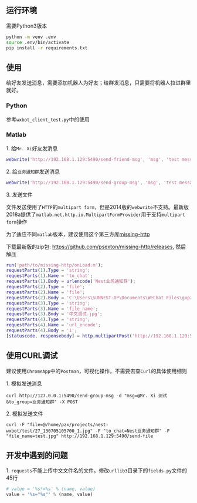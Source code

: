 ## 运行环境

需要Python3版本

```bash
python -m venv .env
source .env/bin/activate
pip install -r requirements.txt
```

## 使用

给好友发送消息，需要添加机器人为好友；给群发消息，只需要将机器人拉进群里就好。

### Python

参考`wxbot_client_test.py`中的使用


### Matlab

1\. 给`Mr. Xi`好友发消息

```matlab
webwrite('http://192.168.1.129:5490/send-friend-msg', 'msg', 'test messages from matlab', 'to_user', 'Mr. Xi')
```

2\. 给`业务通知群`发送消息

```matlab
webwrite('http://192.168.1.129:5490/send-group-msg', 'msg', 'test messages from matlab', 'to_group', '业务通知群')
```

3\. 发送文件

文件发送使用了`HTTP`的`multipart form`，但是2014版的`webwrite`不支持。最新版2018a提供了`matlab.net.http.io.MultipartFormProvider`用于支持`multipart form`操作


为了适应不同`matlab`版本，建议使用这个第三方库[missing-http](https://github.com/psexton/missing-http)


下载最新版的zip包: https://github.com/psexton/missing-http/releases, 然后解压

```matlab
run('path/to/missing-http/onLoad.m');
requestParts(1).Type = 'string';
requestParts(1).Name = 'to_chat';
requestParts(1).Body = urlencode('Nest业务通知群');
requestParts(2).Type = 'file';
requestParts(2).Name = 'file';
requestParts(2).Body = 'C:\Users\SUNNEST-OP\Documents\WeChat Files\gopzxbc\Files\test.jpg';
requestParts(3).Type = 'string';
requestParts(3).Name = 'file_name';
requestParts(3).Body = '中文测试.jpg';
requestParts(4).Type = 'string';
requestParts(4).Name = 'url_encode';
requestParts(4).Body = '1';
[statuscode, responsebody] = http.multipartPost('http://192.168.1.129:5490/send-file', requestParts)
```

## 使用CURL调试

建议使用`ChromeApp`中的`Postman`，可视化操作，不需要去查`Curl`的具体使用细则

1\. 模拟发送消息

```shell
curl http://127.0.0.1:5490/send-group-msg -d "msg=@Mr. Xi 测试&to_group=业务通知群" -X POST
```

2\. 模拟发送文件

```shell
curl -F "file=@/home/pzx/projects/nest-wxbot/test/27_130705105700_1.jpg" -F "to_chat=Nest业务通知群" -F "file_name=test.jpg" http://192.168.1.129:5490/send-file
```


## 开发中遇到的问题

1\. `requests`不能上传中文文件名的文件。修改`urllib3`目录下的`fields.py`文件的45行

```python
# value = '%s*=%s' % (name, value)
value = '%s="%s"' % (name, value)
```
